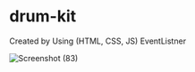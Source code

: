# drum-kit
Created by Using (HTML, CSS, JS)
EventListner 

![Screenshot (83)](https://github.com/Vikash2048/drum-kit/assets/89237977/f98c7471-bf74-4ec7-aa26-a873e580335b)


